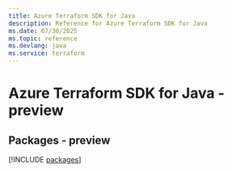 ```yaml
---
title: Azure Terraform SDK for Java
description: Reference for Azure Terraform SDK for Java
ms.date: 07/30/2025
ms.topic: reference
ms.devlang: java
ms.service: terraform
---
```

# Azure Terraform SDK for Java - preview
## Packages - preview
[!INCLUDE [packages](terraform-index.md)]